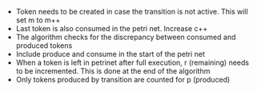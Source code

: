 
* Token needs to be created in case the transition is not active. This will set m to m++
* Last token is also consumed in the petri net. Increase c++
* The algorithm checks for the discrepancy between consumed and produced tokens
* Include produce and consume in the start of the petri net
* When a token is left in petrinet after full execution, r (remaining) needs to be incremented. This is done at the end of the algorithm
* Only tokens produced by transition are counted for p (produced)
